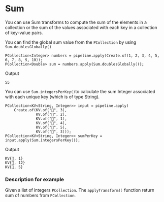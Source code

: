 # Sum

You can use Sum transforms to compute the sum of the elements in a collection or the sum of the values associated with each key in a collection of key-value pairs.

You can find the global sum value from the ```PCollection``` by using ```Sum.doublesGlobally()```

```
PCollection<Integer> numbers = pipeline.apply(Create.of(1, 2, 3, 4, 5, 6, 7, 8, 9, 10));
PCollection<Double> sum = numbers.apply(Sum.doublesGlobally());
```

Output

```
55
```

You can use ```Sum.integersPerKey()```to calculate the sum Integer associated with each unique key (which is of type String).

```
PCollection<KV<String, Integer>> input = pipeline.apply(
    Create.of(KV.of("🥕", 3),
              KV.of("🥕", 2),
              KV.of("🍆", 1),
              KV.of("🍅", 4),
              KV.of("🍅", 5),
              KV.of("🍅", 3)));
PCollection<KV<String, Integer>> sumPerKey = input.apply(Sum.integersPerKey());
```

Output

```
KV{🍆, 1}
KV{🍅, 12}
KV{🥕, 5}
```

### Description for example

Given a list of integers ```PCollection```. The ```applyTransform()``` function return sum of numbers from ```PCollection```.